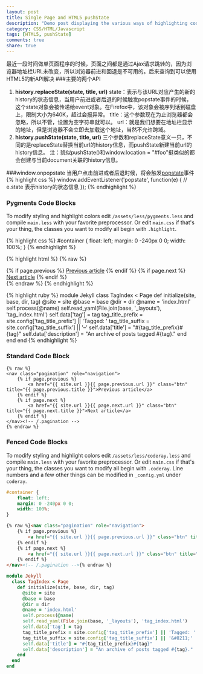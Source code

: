 ```yaml
---
layout: post
title: Single Page and HTML5 pushState
description: "Demo post displaying the various ways of highlighting code in Markdown."
category: CSS/HTML/Javascript
tags: [HTML5, pushState]
comments: true
share: true
---
```


最近一段时间做单页面程序的时候，页面之间都是通过Ajax请求跳转的，因为浏览器地址栏URL未改变，所以浏览器前进和回退是不可用的。后来查询到可以使用HTML5的新API解决
###主要的两个API
1. **history.replaceState(state, title, url)**
state：表示与该URL对应产生的新的history的状态信息，当用户前进或者后退的时候触发popstate事件的时候，这个state对象会被传递给event对象。在Firefox中，该对象会被序列话到磁盘上，限制大小为640K，超过会报异常。
title：这个参数现在为止浏览器都会忽略，所以不管，设置为空字符串就可以。
url：就是我们想要在地址栏显示的地址，但是浏览器不会立即去加载这个地址，当然不允许跨域。
1. **history.pushState(state, title, url)**
三个参数和replaceState意义一只，不同的是replaceState替换当前url的history信息，而pushState新建当前url的history信息。
注：貌似pushState()和window.location = "#foo"挺类似的都会创建与当前document关联的history信息。

###window.onpopstate
当用户点击前进或者后退时候，将会触发[popstate](https://developer.mozilla.org/en-US/docs/Web/Events/popstate)事件
{% highlight css %}
window.addEventListener('popstate', function(e) {
  // e.state 表示history的状态信息
});
{% endhighlight %}

[^1]: <http://en.wikipedia.org/wiki/Syntax_highlighting>

### Pygments Code Blocks

To modify styling and highlight colors edit `/assets/less/pygments.less` and compile `main.less` with your favorite preprocessor. Or edit `main.css` if that's your thing, the classes you want to modify all begin with `.highlight`.

{% highlight css %}
#container {
    float: left;
    margin: 0 -240px 0 0;
    width: 100%;
}
{% endhighlight %}

{% highlight html %}
{% raw %}
<nav class="pagination" role="navigation">
    {% if page.previous %}
        <a href="{{ site.url }}{{ page.previous.url }}" class="btn" title="{{ page.previous.title }}">Previous article</a>
    {% endif %}
    {% if page.next %}
        <a href="{{ site.url }}{{ page.next.url }}" class="btn" title="{{ page.next.title }}">Next article</a>
    {% endif %}
</nav><!-- /.pagination -->
{% endraw %}
{% endhighlight %}

{% highlight ruby %}
module Jekyll
  class TagIndex < Page
    def initialize(site, base, dir, tag)
      @site = site
      @base = base
      @dir = dir
      @name = 'index.html'
      self.process(@name)
      self.read_yaml(File.join(base, '_layouts'), 'tag_index.html')
      self.data['tag'] = tag
      tag_title_prefix = site.config['tag_title_prefix'] || 'Tagged: '
      tag_title_suffix = site.config['tag_title_suffix'] || '&#8211;'
      self.data['title'] = "#{tag_title_prefix}#{tag}"
      self.data['description'] = "An archive of posts tagged #{tag}."
    end
  end
end
{% endhighlight %}


### Standard Code Block

    {% raw %}
    <nav class="pagination" role="navigation">
        {% if page.previous %}
            <a href="{{ site.url }}{{ page.previous.url }}" class="btn" title="{{ page.previous.title }}">Previous article</a>
        {% endif %}
        {% if page.next %}
            <a href="{{ site.url }}{{ page.next.url }}" class="btn" title="{{ page.next.title }}">Next article</a>
        {% endif %}
    </nav><!-- /.pagination -->
    {% endraw %}


### Fenced Code Blocks

To modify styling and highlight colors edit `/assets/less/coderay.less` and compile `main.less` with your favorite preprocessor. Or edit `main.css` if that's your thing, the classes you want to modify all begin with `.coderay`. Line numbers and a few other things can be modified in `_config.yml` under `coderay`.

~~~ css
#container {
    float: left;
    margin: 0 -240px 0 0;
    width: 100%;
}
~~~

~~~ html
{% raw %}<nav class="pagination" role="navigation">
    {% if page.previous %}
        <a href="{{ site.url }}{{ page.previous.url }}" class="btn" title="{{ page.previous.title }}">Previous article</a>
    {% endif %}
    {% if page.next %}
        <a href="{{ site.url }}{{ page.next.url }}" class="btn" title="{{ page.next.title }}">Next article</a>
    {% endif %}
</nav><!-- /.pagination -->{% endraw %}
~~~

~~~ ruby
module Jekyll
  class TagIndex < Page
    def initialize(site, base, dir, tag)
      @site = site
      @base = base
      @dir = dir
      @name = 'index.html'
      self.process(@name)
      self.read_yaml(File.join(base, '_layouts'), 'tag_index.html')
      self.data['tag'] = tag
      tag_title_prefix = site.config['tag_title_prefix'] || 'Tagged: '
      tag_title_suffix = site.config['tag_title_suffix'] || '&#8211;'
      self.data['title'] = "#{tag_title_prefix}#{tag}"
      self.data['description'] = "An archive of posts tagged #{tag}."
    end
  end
end
~~~